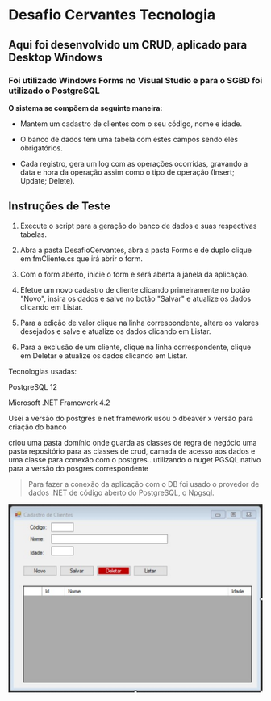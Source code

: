 # Desafio Cervantes Tecnologia

## Aqui foi desenvolvido um CRUD, aplicado para Desktop Windows

### Foi utilizado Windows Forms no Visual Studio e para o SGBD foi utilizado o PostgreSQL

**O sistema se compõem da seguinte maneira:**

* Mantem um cadastro de clientes com o seu código, nome e idade.

* O banco de dados tem uma tabela com estes campos sendo eles obrigatórios.

* Cada registro, gera um log com as operações ocorridas, gravando a data e hora da operação assim como o tipo de operação (Insert; Update; Delete).

## Instruções de Teste

1. Execute o script para a geração do banco de dados e suas respectivas tabelas.

2. Abra a pasta DesafioCervantes, abra a pasta Forms e de duplo clique em fmCliente.cs que irá abrir o form.

3. Com o form aberto, inicie o form e será aberta a janela da aplicação.

4. Efetue um novo cadastro de cliente clicando primeiramente no botão "Novo", insira os dados e salve no botão "Salvar" e atualize os dados clicando em Listar.

5. Para a edição de valor clique na linha correspondente, altere os valores desejados e salve e atualize os dados clicando em Listar.

6. Para a exclusão de um cliente, clique na linha correspondente, clique em Deletar e atualize os dados clicando em Listar.

Tecnologias usadas:

PostgreSQL 12

Microsoft .NET Framework 4.2



Usei a versão do postgres e net framework
usou o dbeaver x versão para criação do banco

criou uma pasta domínio onde guarda as classes de regra de negócio
uma pasta repositório para as classes de crud, camada de acesso aos dados
e uma classe para conexão com o postgres.. utilizando o nuget PGSQL nativo para a versão do posgres correspondente

> Para fazer a conexão da aplicação com o DB foi usado o provedor de dados .NET de código aberto do PostgreSQL, o Npgsql.

 ![Windows Form](https://github.com/BrunoCesarAngst/ulbra/blob/master/CervantesTecnologia/imagens/form "Windows Form")
